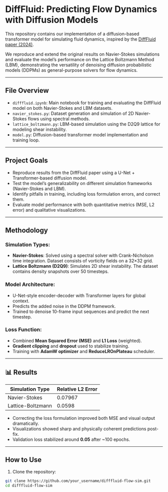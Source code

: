 # DiffFluid: Predicting Flow Dynamics with Diffusion Models

This repository contains our implementation of a diffusion-based transformer model for simulating fluid dynamics, inspired by the [DiffFluid paper (2024)](https://arxiv.org/abs/2401.07196).

We reproduce and extend the original results on Navier-Stokes simulations and evaluate the model’s performance on the Lattice Boltzmann Method (LBM), demonstrating the versatility of denoising diffusion probabilistic models (DDPMs) as general-purpose solvers for flow dynamics.

---

## File Overview

- `difffluid.ipynb`: Main notebook for training and evaluating the DiffFluid model on both Navier-Stokes and LBM datasets.
- `navier_stokes.py`: Dataset generation and simulation of 2D Navier-Stokes flows using spectral methods.
- `lattice_boltzmann.py`: LBM-based simulation using the D2Q9 lattice for modeling shear instability.
- `model.py`: Diffusion-based transformer model implementation and training loop.

---

## Project Goals

- Reproduce results from the DiffFluid paper using a U-Net + Transformer-based diffusion model.
- Test the model’s generalizability on different simulation frameworks (Navier-Stokes and LBM).
- Identify pitfalls in training, including loss formulation errors, and correct them.
- Evaluate model performance with both quantitative metrics (MSE, L2 error) and qualitative visualizations.

---

## Methodology

### Simulation Types:
- **Navier-Stokes**: Solved using a spectral solver with Crank-Nicholson time integration. Dataset consists of vorticity fields on a 32×32 grid.
- **Lattice Boltzmann (D2Q9)**: Simulates 2D shear instability. The dataset contains density snapshots over 50 timesteps.

### Model Architecture:
- U-Net-style encoder-decoder with Transformer layers for global context.
- Predicts the added noise in the DDPM framework.
- Trained to denoise 10-frame input sequences and predict the next timestep.

### Loss Function:
- Combined **Mean Squared Error (MSE)** and **L1 Loss** (weighted).
- **Gradient clipping** and **dropout** used to stabilize training.
- Training with **AdamW optimizer** and **ReduceLROnPlateau** scheduler.

---

## 📊 Results

| Simulation Type     | Relative L2 Error |
|---------------------|------------------|
| Navier-Stokes       | 0.07967          |
| Lattice-Boltzmann   | 0.0598           |

- Correcting the loss formulation improved both MSE and visual output dramatically.
- Visualizations showed sharp and physically coherent predictions post-fix.
- Validation loss stabilized around **0.05** after ~100 epochs.

---

## How to Use

1. Clone the repository:
```bash
git clone https://github.com/your_username/difffluid-flow-sim.git
cd difffluid-flow-sim

